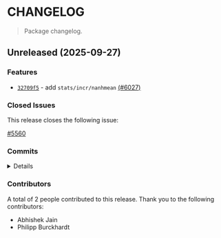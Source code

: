 # CHANGELOG

> Package changelog.

<section class="release" id="unreleased">

## Unreleased (2025-09-27)

<section class="features">

### Features

-   [`32709f5`](https://github.com/stdlib-js/stdlib/commit/32709f5088f656ce58b99b00463c1549f5d54b3b) - add `stats/incr/nanhmean` [(#6027)](https://github.com/stdlib-js/stdlib/pull/6027)

</section>

<!-- /.features -->

<section class="issues">

### Closed Issues

This release closes the following issue:

[#5560](https://github.com/stdlib-js/stdlib/issues/5560)

</section>

<!-- /.issues -->

<section class="commits">

### Commits

<details>

-   [`32709f5`](https://github.com/stdlib-js/stdlib/commit/32709f5088f656ce58b99b00463c1549f5d54b3b) - **feat:** add `stats/incr/nanhmean` [(#6027)](https://github.com/stdlib-js/stdlib/pull/6027) _(by Abhishek Jain, Philipp Burckhardt)_

</details>

</section>

<!-- /.commits -->

<section class="contributors">

### Contributors

A total of 2 people contributed to this release. Thank you to the following contributors:

-   Abhishek Jain
-   Philipp Burckhardt

</section>

<!-- /.contributors -->

</section>

<!-- /.release -->

